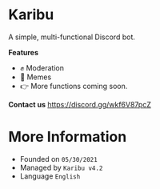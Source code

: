 # Karibu

A simple, multi-functional Discord bot.

**Features**

- ✊ Moderation 
- 🐸 Memes
- 👉 More functions coming soon.

**Contact us**
https://discord.gg/wkf6V87pcZ

# More  Information

- Founded on `05/30/2021`
- Managed by `Karibu v4.2`
- Language `English`


